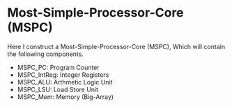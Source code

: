 # Most-Simple-Processor-Core (MSPC)
Here I construct a Most-Simple-Processor-Core (MSPC), Which will contain the following components.
* MSPC_PC: Program Counter
* MSPC_IntReg: Integer Registers
* MSPC_ALU: Arthmetic Logic Unit
* MSPC_LSU: Load Store Unit
* MSPC_Mem: Memory (Big-Array)